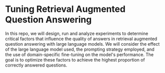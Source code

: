 # Tuning Retrieval Augmented Question Answering

In this repo, we will design, run and analyze experiments to determine critical factors that influence the quality of answers in retrieval augmented question answering with large language models.  We will consider the effect of the large language model used, the prompting strategy employed, and the use of domain-specific fine-tuning on the model's performance. The goal is to optimize these factors to achieve the highest proportion of correctly answered questions.
